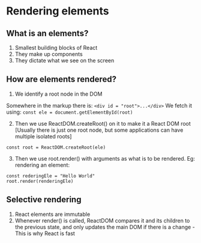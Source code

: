 # Rendering elements

## What is an elements?
1. Smallest building blocks of React
2. They make up components
3. They dictate what we see on the screen

## How are elements rendered?
1. We identify a root node in the DOM

Somewhere in the markup there is: `<div id = "root">...</div>`
We fetch it using: 
`const ele = document.getElementById(root)`

2. Then we use ReactDOM.createRoot() on it to make it a React DOM root [Usually there is just one root node, but some applications can have multiple isolated roots]

`const root = ReactDOM.createRoot(ele)`

3. Then we use root.render() with arguments as what is to be rendered. Eg: rendering an element:

```
const rederingEle = "Hello World"
root.render(renderingEle)
```

## Selective rendering
1. React elements are immutable
2. Whenever render() is called, ReactDOM compares it and its children to the previous state, and only updates the main DOM if there is a change - This is why React is fast
